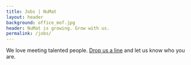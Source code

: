```yaml
---
title: Jobs | NuMat
layout: header
background: office_mof.jpg
header: NuMat is growing. Grow with us.
permalink: /jobs/
---
```


We love meeting talented people. [Drop us a line](mailto:careers@numat-tech.com)
and let us know who you are.
